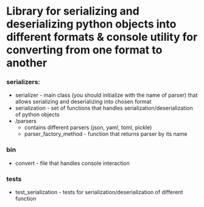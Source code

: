 # Library for serializing and deserializing python objects into different formats & console utility for converting from one format to another

### serializers:
- serializer - main class (you should initialize with the name of parser) that allows serializing and deserializing into chosen format 
- serialization - set of functions that handles serialization/deserialization of python objects
- /parsers
    - contains different parsers (json, yaml, toml, pickle)
    - parser_factory_method - function that returns parser by its name

### bin
- convert - file that handles console interaction

### tests
- test_serialization - tests for serialization/deserialization of different function 